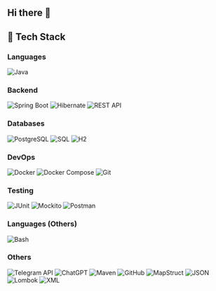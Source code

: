 ## Hi there 👋


## 🚀 Tech Stack

### Languages
![Java](https://img.shields.io/badge/Java-007396?style=flat&logo=java&logoColor=white)

### Backend
![Spring Boot](https://img.shields.io/badge/Spring%20Boot-6DB33F?style=flat&logo=springboot&logoColor=white)
![Hibernate](https://img.shields.io/badge/Hibernate-7a3d01?style=flat&logo=hibernate&logoColor=white)
![REST API](https://img.shields.io/badge/REST%20API-0085A1?style=flat&logo=api&logoColor=white)

### Databases
![PostgreSQL](https://img.shields.io/badge/PostgreSQL-336791?style=flat&logo=postgresql&logoColor=white)
![SQL](https://img.shields.io/badge/SQL-0077A5?style=flat&logo=mysql&logoColor=white)
![H2](https://img.shields.io/badge/H2-4A8B91?style=flat&logo=h2&logoColor=white)

### DevOps
![Docker](https://img.shields.io/badge/Docker-2496ED?style=flat&logo=docker&logoColor=white)
![Docker Compose](https://img.shields.io/badge/Docker%20Compose-4B92B2?style=flat&logo=docker&logoColor=white)
![Git](https://img.shields.io/badge/Git-F05032?style=flat&logo=git&logoColor=white)

### Testing
![JUnit](https://img.shields.io/badge/JUnit-25A162?style=flat&logo=JUnit&logoColor=white)
![Mockito](https://img.shields.io/badge/Mockito-4D4D4D?style=flat&logo=Mockito&logoColor=white)
![Postman](https://img.shields.io/badge/Postman-FF6C37?style=flat&logo=postman&logoColor=white)

### Languages (Others)
![Bash](https://img.shields.io/badge/Bash-4EAA25?style=flat&logo=gnu-bash&logoColor=white)

### Others
![Telegram API](https://img.shields.io/badge/Telegram%20API-2C9D61?style=flat&logo=telegram&logoColor=white)
![ChatGPT](https://img.shields.io/badge/OpenAI%20ChatGPT-000000?style=flat&logo=openai&logoColor=white)
![Maven](https://img.shields.io/badge/Maven-C71A36?style=flat&logo=apachemaven&logoColor=white)
![GitHub](https://img.shields.io/badge/GitHub-181717?style=flat&logo=github&logoColor=white)
![MapStruct](https://img.shields.io/badge/MapStruct-5C6B6B?style=flat&logo=mapstruct&logoColor=white)
![JSON](https://img.shields.io/badge/JSON-000000?style=flat&logo=json&logoColor=white)
![Lombok](https://img.shields.io/badge/Lombok-2C2F3D?style=flat&logo=lombok&logoColor=white)
![XML](https://img.shields.io/badge/XML-FF4F00?style=flat&logo=xml&logoColor=white)

<!--
**killerop16/killerop16** is a ✨ _special_ ✨ repository because its `README.md` (this file) appears on your GitHub profile.

Here are some ideas to get you started:

- 🔭 I’m currently working on ...
- 🌱 I’m currently learning ...
- 👯 I’m looking to collaborate on ...
- 🤔 I’m looking for help with ...
- 💬 Ask me about ...
- 📫 How to reach me: ...
- 😄 Pronouns: ...
- ⚡ Fun fact: ...
-->
